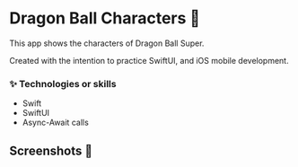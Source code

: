 # Dragon Ball Characters 🐉

This app shows the characters of Dragon Ball Super.

Created with the intention to practice SwiftUI, and iOS mobile development.

### ✨ Technologies or skills 
- Swift
- SwiftUI
- Async-Await calls

## Screenshots 📱
